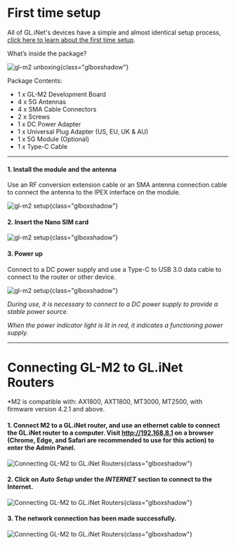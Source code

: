 # First time setup

All of GL.iNet's devices have a simple and almost identical setup process, [click here to learn about the first time setup](../../../tutorials/first_time_setup/).


What’s inside the package?

![gl-m2 unboxing](https://static.gl-inet.com/docs/en/4/user_guide/gl-m2/first_time_setup/m2_unboxing.jpg){class="glboxshadow"}

Package Contents:

- 1 x GL-M2 Development Board
- 4 x 5G Antennas
- 4 x SMA Cable Connectors
- 2 x Screws
- 1 x DC Power Adapter
- 1 x Universal Plug Adapter (US, EU, UK & AU)
- 1 x 5G Module (Optional)
- 1 x Type-C Cable

---

#### 1. Install the module and the antenna
Use an RF conversion extension cable or an SMA antenna connection cable to connect the antenna to the IPEX interface on the module. 

![gl-m2 setup](https://static.gl-inet.com/docs/en/4/user_guide/gl-m2/first_time_setup/m2_setup_1.jpg){class="glboxshadow"}

#### 2. Insert the Nano SIM card
![gl-m2 setup](https://static.gl-inet.com/docs/en/4/user_guide/gl-m2/first_time_setup/m2_setup_2.jpg){class="glboxshadow"}

#### 3. Power up
Connect to a DC power supply and use a Type-C to USB 3.0 data cable to connect to the router or other device.

![gl-m2 setup](https://static.gl-inet.com/docs/en/4/user_guide/gl-m2/first_time_setup/m2_setup_3.jpg){class="glboxshadow"}

*During use, it is necessary to connect to a DC power supply to provide a stable power source.*

*When the power indicator light is lit in red, it indicates a functioning power supply.*

---

# Connecting GL-M2 to GL.iNet Routers
*M2 is compatible with: AX1800, AXT1800, MT3000, MT2500, with firmware version 4.2.1 and above.


#### 1. Connect M2 to a GL.iNet router, and use an ethernet cable to connect the GL.iNet router to a computer. Visit http://192.168.8.1 on a browser (Chrome, Edge, and Safari are recommended to use for this action) to enter the Admin Panel.

![Connecting GL-M2 to GL.iNet Routers](https://static.gl-inet.com/docs/en/4/user_guide/gl-m2/first_time_setup/m2_with-mt3000_1.png){class="glboxshadow"}

#### 2.	Click on ***Auto Setup*** under the ***INTERNET*** section to connect to the Internet.

![Connecting GL-M2 to GL.iNet Routers](https://static.gl-inet.com/docs/en/4/user_guide/gl-m2/first_time_setup/m2_with-mt3000_2.png){class="glboxshadow"}

#### 3. The network connection has been made successfully. 

![Connecting GL-M2 to GL.iNet Routers](https://static.gl-inet.com/docs/en/4/user_guide/gl-m2/first_time_setup/m2_with-mt3000_3.png){class="glboxshadow"}